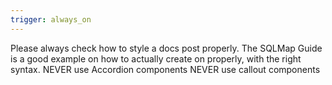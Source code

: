 ```yaml
---
trigger: always_on
---
```


Please always check how to style a docs post properly. The SQLMap Guide is a good example on how to actually create on properly, with the right syntax.
NEVER use Accordion components
NEVER use callout components